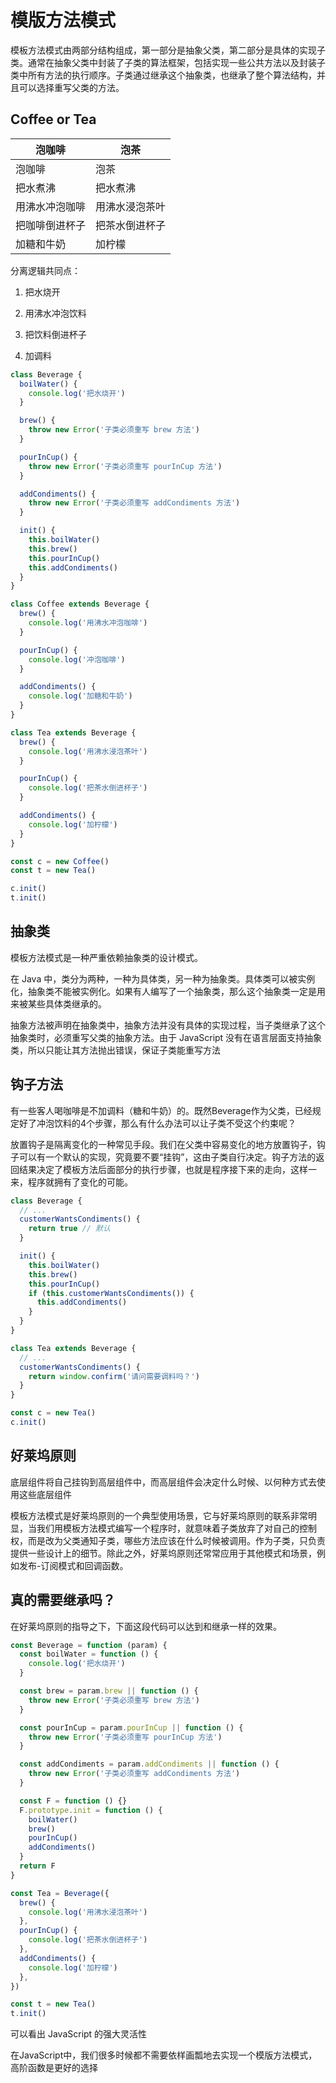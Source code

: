 # 模版方法模式

模板方法模式由两部分结构组成，第一部分是抽象父类，第二部分是具体的实现子类。通常在抽象父类中封装了子类的算法框架，包括实现一些公共方法以及封装子类中所有方法的执行顺序。子类通过继承这个抽象类，也继承了整个算法结构，并且可以选择重写父类的方法。

## Coffee or Tea

泡咖啡 | 泡茶
-|-
泡咖啡 | 泡茶
把水煮沸 | 把水煮沸
用沸水冲泡咖啡 | 用沸水浸泡茶叶
把咖啡倒进杯子 | 把茶水倒进杯子
加糖和牛奶 | 加柠檬

分离逻辑共同点：

1. 把水烧开

2. 用沸水冲泡饮料

3. 把饮料倒进杯子

4. 加调料

```js
class Beverage {
  boilWater() {
    console.log('把水烧开')
  }

  brew() {
    throw new Error('子类必须重写 brew 方法')
  }

  pourInCup() {
    throw new Error('子类必须重写 pourInCup 方法')
  }

  addCondiments() {
    throw new Error('子类必须重写 addCondiments 方法')
  }

  init() {
    this.boilWater()
    this.brew()
    this.pourInCup()
    this.addCondiments()
  }
}

class Coffee extends Beverage {
  brew() {
    console.log('用沸水冲泡咖啡')
  }

  pourInCup() {
    console.log('冲泡咖啡')
  }

  addCondiments() {
    console.log('加糖和牛奶')
  }
}

class Tea extends Beverage {
  brew() {
    console.log('用沸水浸泡茶叶')
  }

  pourInCup() {
    console.log('把茶水倒进杯子')
  }

  addCondiments() {
    console.log('加柠檬')
  }
}

const c = new Coffee()
const t = new Tea()

c.init()
t.init()
```

## 抽象类

模板方法模式是一种严重依赖抽象类的设计模式。

在 Java 中，类分为两种，一种为具体类，另一种为抽象类。具体类可以被实例化，抽象类不能被实例化。如果有人编写了一个抽象类，那么这个抽象类一定是用来被某些具体类继承的。

抽象方法被声明在抽象类中，抽象方法并没有具体的实现过程，当子类继承了这个抽象类时，必须重写父类的抽象方法。由于 JavaScript 没有在语言层面支持抽象类，所以只能让其方法抛出错误，保证子类能重写方法

## 钩子方法

有一些客人喝咖啡是不加调料（糖和牛奶）的。既然Beverage作为父类，已经规定好了冲泡饮料的4个步骤，那么有什么办法可以让子类不受这个约束呢？

放置钩子是隔离变化的一种常见手段。我们在父类中容易变化的地方放置钩子，钩子可以有一个默认的实现，究竟要不要“挂钩”，这由子类自行决定。钩子方法的返回结果决定了模板方法后面部分的执行步骤，也就是程序接下来的走向，这样一来，程序就拥有了变化的可能。

```js
class Beverage {
  // ...
  customerWantsCondiments() {
    return true // 默认
  }

  init() {
    this.boilWater()
    this.brew()
    this.pourInCup()
    if (this.customerWantsCondiments()) {
      this.addCondiments()
    }
  }
}

class Tea extends Beverage {
  // ...
  customerWantsCondiments() {
    return window.confirm('请问需要调料吗？')
  }
}

const c = new Tea()
c.init()
```

## 好莱坞原则

底层组件将自己挂钩到高层组件中，而高层组件会决定什么时候、以何种方式去使用这些底层组件

模板方法模式是好莱坞原则的一个典型使用场景，它与好莱坞原则的联系非常明显，当我们用模板方法模式编写一个程序时，就意味着子类放弃了对自己的控制权，而是改为父类通知子类，哪些方法应该在什么时候被调用。作为子类，只负责提供一些设计上的细节。除此之外，好莱坞原则还常常应用于其他模式和场景，例如发布-订阅模式和回调函数。

## 真的需要继承吗？

在好莱坞原则的指导之下，下面这段代码可以达到和继承一样的效果。

```js
const Beverage = function (param) {
  const boilWater = function () {
    console.log('把水烧开')
  }

  const brew = param.brew || function () {
    throw new Error('子类必须重写 brew 方法')
  }

  const pourInCup = param.pourInCup || function () {
    throw new Error('子类必须重写 pourInCup 方法')
  }

  const addCondiments = param.addCondiments || function () {
    throw new Error('子类必须重写 addCondiments 方法')
  }

  const F = function () {}
  F.prototype.init = function () {
    boilWater()
    brew()
    pourInCup()
    addCondiments()
  }
  return F
}

const Tea = Beverage({
  brew() {
    console.log('用沸水浸泡茶叶')
  },
  pourInCup() {
    console.log('把茶水倒进杯子')
  },
  addCondiments() {
    console.log('加柠檬')
  },
})

const t = new Tea()
t.init()
```

可以看出 JavaScript 的强大灵活性

在JavaScript中，我们很多时候都不需要依样画瓢地去实现一个模版方法模式，高阶函数是更好的选择
